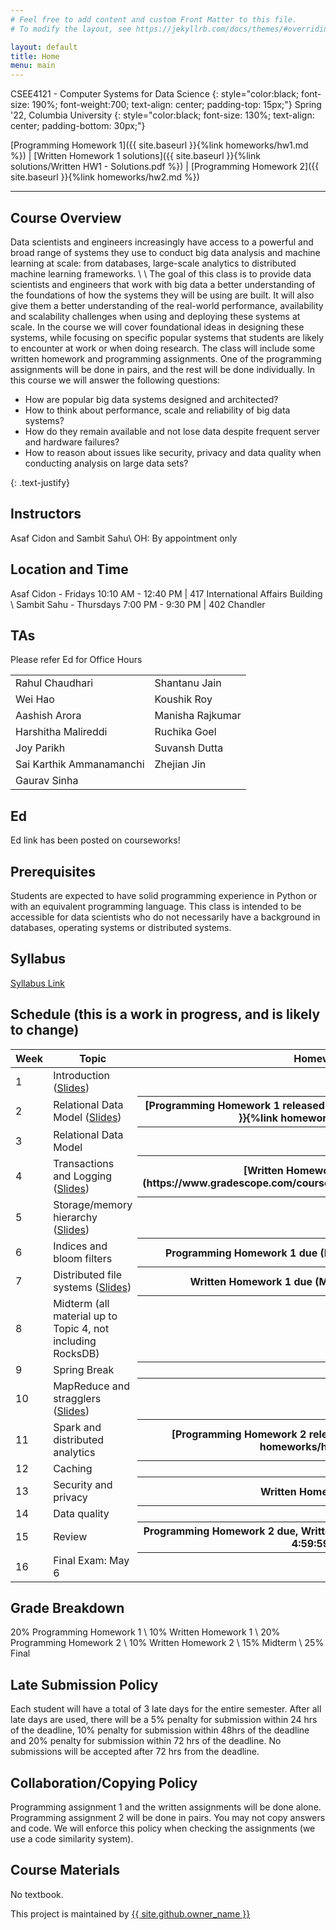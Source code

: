 ```yaml
---
# Feel free to add content and custom Front Matter to this file.
# To modify the layout, see https://jekyllrb.com/docs/themes/#overriding-theme-defaults

layout: default
title: Home
menu: main
---
```


CSEE4121 - Computer Systems for Data Science 
{: style="color:black; font-size: 190%; font-weight:700; text-align: center; padding-top: 15px;"}
Spring '22, Columbia University
{: style="color:black; font-size: 130%; text-align: center; padding-bottom: 30px;"}

[Programming Homework 1]({{ site.baseurl }}{%link homeworks/hw1.md %}) | 
[Written Homework 1 solutions]({{ site.baseurl }}{%link solutions/Written HW1 - Solutions.pdf %}) |
[Programming Homework 2]({{ site.baseurl }}{%link homeworks/hw2.md %})

----

## Course Overview
Data scientists and engineers increasingly have access to a powerful and broad range of systems
they use to conduct big data analysis and machine learning at scale: from databases, large-scale
analytics to distributed machine learning frameworks. \\
\\
The goal of this class is to provide data scientists and engineers that work with big data a better
understanding of the foundations of how the systems they will be using are built. It will also
give them a better understanding of the real-world performance, availability and scalability
challenges when using and deploying these systems at scale. In the course we will cover
foundational ideas in designing these systems, while focusing on specific popular systems that
students are likely to encounter at work or when doing research. The class will include some
written homework and programming assignments. One of the programming assignments will be
done in pairs, and the rest will be done individually.
In this course we will answer the following questions:
<ul>
  <li>How are popular big data systems designed and architected?</li>
  <li>How to think about performance, scale and reliability of big data systems?</li>
  <li>How do they remain available and not lose data despite frequent server and
hardware failures?</li>
  <li>How to reason about issues like security, privacy and data quality when
conducting analysis on large data sets?</li>
</ul>
{: .text-justify}

## Instructors
 Asaf Cidon and Sambit Sahu\\
OH: By appointment only

## Location and Time
Asaf Cidon - Fridays 10:10 AM - 12:40 PM | 417 International Affairs Building \\
Sambit Sahu - Thursdays 7:00 PM - 9:30 PM | 402 Chandler

## TAs
<p>Please refer Ed for Office Hours</p>
<table>
  <tr>
    <td>Rahul Chaudhari</td>
    <td>Shantanu Jain</td>
  </tr>
  <tr>
    <td>Wei Hao</td>
    <td>Koushik Roy</td>
  </tr>
  <tr>
    <td>Aashish Arora</td>
    <td>Manisha Rajkumar</td>
  </tr>
  <tr>
    <td>Harshitha Malireddi</td>
    <td>Ruchika Goel</td>
  </tr>
  <tr>
    <td>Joy Parikh</td>
    <td>Suvansh Dutta</td>
  </tr>
  <tr>
    <td>Sai Karthik Ammanamanchi</td>
    <td>Zhejian Jin</td>
  </tr>
    <tr>
    <td>Gaurav Sinha</td>
  </tr>
</table> 

## Ed
Ed link has been posted on courseworks!

## Prerequisites
Students are expected to have solid programming experience in Python or with an equivalent programming language. This class is intended to be accessible for data scientists who do not necessarily have a background in databases, operating systems or distributed systems.

## Syllabus
<a href="https://www.dropbox.com/s/aukg1i77k75dz3n/Syllabus%20for%20Computer%20Systems%20for%20Data%20Science.pdf?dl=0">Syllabus Link</a>

## Schedule (this is a work in progress, and is likely to change)
<table>
<colgroup>
<col width="33%" />
<col width="45%" />
<col width="22%" />
</colgroup>
<thead>
<tr class="header">
<th>Week</th>
<th>Topic</th>
<th>Homework</th>
</tr>
</thead>
<tbody>
<tr>
<td markdown="span">1</td>
<td markdown="span">Introduction (<a href="https://www.dropbox.com/s/evzk4lv8hh9sxt5/Topic%201%20-%20intro%20and%20rules%20of%20thumb.pdf?dl=0">Slides</a>)</td>
<th></th>
</tr>
<tr>
<td markdown="span">2</td>
<td markdown="span">Relational Data Model (<a href="https://www.dropbox.com/s/z1vvm34hhwq1csj/Topic%202%20-%20relational%20model.pdf?dl=0">Slides</a>)</td>
<th markdown="1">[Programming Homework 1 released (February 1, 2022)]({{ site.baseurl }}{%link homeworks/hw1.md %})</th>
</tr>
<tr>
<td markdown="span">3</td>
<td markdown="span">Relational Data Model</td>
<th></th>
</tr>
<tr>
<td markdown="span">4</td>
<td markdown="span">Transactions and Logging (<a href="https://www.dropbox.com/s/oajai8bm781wiv0/Topic%203%20-%20transactions%20and%20ACID.pdf?dl=0">Slides</a>)</td>
<th markdown="1">[Written Homework 1 released](https://www.gradescope.com/courses/344914/assignments/1882712)</th>
</tr>
<tr>
<td markdown="span">5</td>
<td markdown="span">Storage/memory hierarchy (<a href="https://www.dropbox.com/s/aiy5rlmuz8xcpwd/Topic%204%20-%20single%20DB%20architecture.pdf?dl=0">Slides</a>)</td>
<th></th>
</tr>
<tr>
<td markdown="span">6</td>
<td markdown="span"> Indices and bloom filters</td>
<th markdown="1">Programming Homework 1 due (February 25, 2022 4:59:59PM)</th>
</tr>
<tr>
<td markdown="span">7</td>
<td markdown="span">Distributed file systems (<a href="https://www.dropbox.com/s/q3hloco1elfgek9/Topic%205%20-%20Distributed%20File%20Systems%20and%20Databases.pdf?dl=0">Slides</a>)</td>
<th markdown="1">Written Homework 1 due (March 6, 2022 4:59:59PM)</th>
<th></th>
</tr>
<tr>
<td markdown="span">8</td>
<td markdown="span">Midterm (all material up to Topic 4, not including RocksDB)</td>
<th></th>
</tr>
<tr>
<td markdown="span">9</td>
<td markdown="span">Spring Break</td>
<th></th>
</tr>
<tr>
<td markdown="span">10</td>
<td markdown="span">MapReduce and stragglers (<a href="https://www.dropbox.com/s/o5uwaa3fo8tv9ch/Topic%206%20-%20MapReduce%20and%20Spark.pdf?dl=0">Slides</a>)</td>
<th></th>
</tr>
<tr>
<td markdown="span">11</td>
<td markdown="span">Spark and distributed analytics</td>
<th markdown="1">[Programming Homework 2 released]({{ site.baseurl }}{%link homeworks/hw2.md %})</th>
</tr>
<tr>
<td markdown="span">12</td>
<td markdown="span">Caching</td>
<th></th>
</tr>
<tr>
<td markdown="span">13</td>
<td markdown="span">Security and privacy</td>
<th markdown="1">Written Homework 2 out</th>
<th></th>
</tr>
<tr>
<td markdown="span">14</td>
<td markdown="span">Data quality</td>
<th></th>
</tr>
<tr>
<td markdown="span">15</td>
<td markdown="span">Review</td>
<th markdown="1">Programming Homework 2 due, Written Homework 2 due(April 29, 2022 4:59:59PM)</th>
</tr>
<tr>
<td markdown="span">16</td>
<td markdown="span">Final Exam: May 6</td>
<th></th>
</tr>
</tbody>
</table>

## Grade Breakdown
20% Programming Homework 1 \\
10% Written Homework 1 \\
20% Programming Homework 2 \\
10% Written Homework 2 \\
15% Midterm \\
25% Final

## Late Submission Policy
Each student will have a total of 3 late days for the entire semester. After all late days are used, there will be a 5% penalty for submission within 24 hrs of the deadline, 10% penalty for submission within 48hrs of the deadline and 20% penalty for submission within 72 hrs of the deadline. No submissions will be accepted after 72 hrs from the deadline.

## Collaboration/Copying Policy
Programming assignment 1 and the written assignments will be done alone. Programming assignment 2 will be done in pairs. You may not copy answers and code. We will enforce this policy when checking the assignments (we use a code similarity system).

## Course Materials
No textbook.

<p>This project is maintained by <a href="{{ site.github.owner_url }}">{{ site.github.owner_name }}</a></p>
